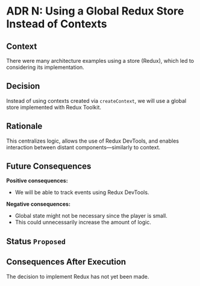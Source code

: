 # ADR N: Using a Global Redux Store Instead of Contexts

## Context

There were many architecture examples using a store (Redux), which led to considering its implementation.

## Decision

Instead of using contexts created via `createContext`, we will use a global store implemented with Redux Toolkit.

## Rationale

This centralizes logic, allows the use of Redux DevTools, and enables interaction between distant components—similarly to context.

## Future Consequences

**Positive consequences:**
- We will be able to track events using Redux DevTools.

**Negative consequences:**
- Global state might not be necessary since the player is small.
- This could unnecessarily increase the amount of logic.

## Status `Proposed`

## Consequences After Execution

The decision to implement Redux has not yet been made.
